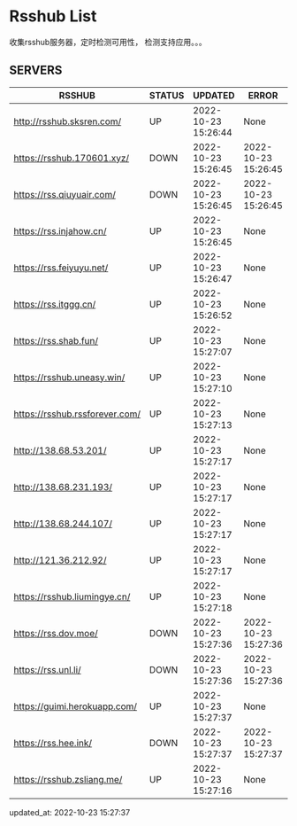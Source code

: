 # Rsshub List

收集rsshub服务器，定时检测可用性， 检测支持应用。。。


## SERVERS

|  RSSHUB   | STATUS  | UPDATED  | ERROR  | TWITTER |  
|  ----  | ----  | ----  | ----  | ---- |  
| http://rsshub.sksren.com/ | UP | 2022-10-23 15:26:44 | None |OK|  
| https://rsshub.170601.xyz/ | DOWN | 2022-10-23 15:26:45 | 2022-10-23 15:26:45 |  
| https://rss.qiuyuair.com/ | DOWN | 2022-10-23 15:26:45 | 2022-10-23 15:26:45 |  
| https://rss.injahow.cn/ | UP | 2022-10-23 15:26:45 | None ||  
| https://rss.feiyuyu.net/ | UP | 2022-10-23 15:26:47 | None ||  
| https://rss.itggg.cn/ | UP | 2022-10-23 15:26:52 | None ||  
| https://rss.shab.fun/ | UP | 2022-10-23 15:27:07 | None |OK|  
| https://rsshub.uneasy.win/ | UP | 2022-10-23 15:27:10 | None |OK|  
| https://rsshub.rssforever.com/ | UP | 2022-10-23 15:27:13 | None |OK|  
| http://138.68.53.201/ | UP | 2022-10-23 15:27:17 | None ||  
| http://138.68.231.193/ | UP | 2022-10-23 15:27:17 | None ||  
| http://138.68.244.107/ | UP | 2022-10-23 15:27:17 | None ||  
| http://121.36.212.92/ | UP | 2022-10-23 15:27:17 | None ||  
| https://rsshub.liumingye.cn/ | UP | 2022-10-23 15:27:18 | None |OK|  
| https://rss.dov.moe/ | DOWN | 2022-10-23 15:27:36 | 2022-10-23 15:27:36 |  
| https://rss.unl.li/ | DOWN | 2022-10-23 15:27:36 | 2022-10-23 15:27:36 |  
| https://guimi.herokuapp.com/ | UP | 2022-10-23 15:27:37 | None ||  
| https://rss.hee.ink/ | DOWN | 2022-10-23 15:27:37 | 2022-10-23 15:27:37 |  
| https://rsshub.zsliang.me/ | UP | 2022-10-23 15:27:16 | None |OK|  
  

updated_at: 2022-10-23 15:27:37  
